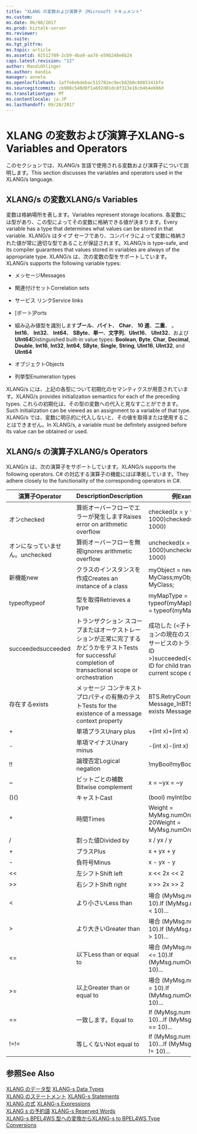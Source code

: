 ```yaml
---
title: "XLANG の変数および演算子 |Microsoft ドキュメント"
ms.custom: 
ms.date: 06/08/2017
ms.prod: biztalk-server
ms.reviewer: 
ms.suite: 
ms.tgt_pltfrm: 
ms.topic: article
ms.assetid: 02512789-2cb9-4ba9-aa78-e59b248e6b24
caps.latest.revision: "12"
author: MandiOhlinger
ms.author: mandia
manager: anneta
ms.openlocfilehash: 1affe6ebdebac515782ec9ecb82b0c6085341bfe
ms.sourcegitcommit: cb908c540d8f1a692d01dc8f313e16cb4b4e696d
ms.translationtype: MT
ms.contentlocale: ja-JP
ms.lasthandoff: 09/20/2017
---
```

# <a name="xlang-s-variables-and-operators"></a><span data-ttu-id="92c32-102">XLANG の変数および演算子</span><span class="sxs-lookup"><span data-stu-id="92c32-102">XLANG-s Variables and Operators</span></span>
<span data-ttu-id="92c32-103">このセクションでは、XLANG/s 言語で使用される変数および演算子について説明します。</span><span class="sxs-lookup"><span data-stu-id="92c32-103">This section discusses the variables and operators used in the XLANG/s language.</span></span>  
  
## <a name="xlangs-variables"></a><span data-ttu-id="92c32-104">XLANG/s の変数</span><span class="sxs-lookup"><span data-stu-id="92c32-104">XLANG/s Variables</span></span>  
 <span data-ttu-id="92c32-105">変数は格納場所を表します。</span><span class="sxs-lookup"><span data-stu-id="92c32-105">Variables represent storage locations.</span></span> <span data-ttu-id="92c32-106">各変数には型があり、この型によってその変数に格納できる値が決まります。</span><span class="sxs-lookup"><span data-stu-id="92c32-106">Every variable has a type that determines what values can be stored in that variable.</span></span> <span data-ttu-id="92c32-107">XLANG/s はタイプ セーフであり、コンパイラによって変数に格納された値が常に適切な型であることが保証されます。</span><span class="sxs-lookup"><span data-stu-id="92c32-107">XLANG/s is type-safe, and its compiler guarantees that values stored in variables are always of the appropriate type.</span></span> <span data-ttu-id="92c32-108">XLANG/s は、次の変数の型をサポートしています。</span><span class="sxs-lookup"><span data-stu-id="92c32-108">XLANG/s supports the following variable types:</span></span>  
  
-   <span data-ttu-id="92c32-109">メッセージ</span><span class="sxs-lookup"><span data-stu-id="92c32-109">Messages</span></span>  
  
-   <span data-ttu-id="92c32-110">関連付けセット</span><span class="sxs-lookup"><span data-stu-id="92c32-110">Correlation sets</span></span>  
  
-   <span data-ttu-id="92c32-111">サービス リンク</span><span class="sxs-lookup"><span data-stu-id="92c32-111">Service links</span></span>  
  
-   <span data-ttu-id="92c32-112">[ポート]</span><span class="sxs-lookup"><span data-stu-id="92c32-112">Ports</span></span>  
  
-   <span data-ttu-id="92c32-113">組み込み値型を識別します**ブール**、**バイト**、 **Char**、 **10 進**、**二重**、 。**Int16**、 **Int32**、 **Int64**、 **SByte**、**単一**、**文字列**、**UInt16**、 **UInt32**、および**UInt64**</span><span class="sxs-lookup"><span data-stu-id="92c32-113">Distinguished built-in value types: **Boolean**, **Byte**, **Char**, **Decimal**, **Double**, **Int16**, **Int32**, **Int64**, **SByte**, **Single**, **String**, **UInt16**, **UInt32**, and **UInt64**</span></span>  
  
-   <span data-ttu-id="92c32-114">オブジェクト</span><span class="sxs-lookup"><span data-stu-id="92c32-114">Objects</span></span>  
  
-   <span data-ttu-id="92c32-115">列挙型</span><span class="sxs-lookup"><span data-stu-id="92c32-115">Enumeration types</span></span>  
  
 <span data-ttu-id="92c32-116">XLANG/s には、上記の各型について初期化のセマンティクスが用意されています。</span><span class="sxs-lookup"><span data-stu-id="92c32-116">XLANG/s provides initialization semantics for each of the preceding types.</span></span> <span data-ttu-id="92c32-117">これらの初期化は、その型の変数への代入と見なすことができます。</span><span class="sxs-lookup"><span data-stu-id="92c32-117">Such initialization can be viewed as an assignment to a variable of that type.</span></span> <span data-ttu-id="92c32-118">XLANG/s では、変数に明示的に代入しないと、その値を取得または使用することはできません。</span><span class="sxs-lookup"><span data-stu-id="92c32-118">In XLANG/s, a variable must be definitely assigned before its value can be obtained or used.</span></span>  
  
## <a name="xlangs-operators"></a><span data-ttu-id="92c32-119">XLANG/s の演算子</span><span class="sxs-lookup"><span data-stu-id="92c32-119">XLANG/s Operators</span></span>  
 <span data-ttu-id="92c32-120">XLANG/s は、次の演算子をサポートしています。</span><span class="sxs-lookup"><span data-stu-id="92c32-120">XLANG/s supports the following operators.</span></span> <span data-ttu-id="92c32-121">C# の対応する演算子の機能にほぼ準拠しています。</span><span class="sxs-lookup"><span data-stu-id="92c32-121">They adhere closely to the functionality of the corresponding operators in C#.</span></span>  
  
|<span data-ttu-id="92c32-122">演算子</span><span class="sxs-lookup"><span data-stu-id="92c32-122">Operator</span></span>|<span data-ttu-id="92c32-123">Description</span><span class="sxs-lookup"><span data-stu-id="92c32-123">Description</span></span>|<span data-ttu-id="92c32-124">例</span><span class="sxs-lookup"><span data-stu-id="92c32-124">Example</span></span>|  
|--------------|-----------------|-------------|  
|<span data-ttu-id="92c32-125">オン</span><span class="sxs-lookup"><span data-stu-id="92c32-125">checked</span></span>|<span data-ttu-id="92c32-126">算術オーバーフローでエラーが発生します</span><span class="sxs-lookup"><span data-stu-id="92c32-126">Raises error on arithmetic overflow</span></span>|<span data-ttu-id="92c32-127">checked(x = y * 1000)</span><span class="sxs-lookup"><span data-stu-id="92c32-127">checked(x = y * 1000)</span></span>|  
|<span data-ttu-id="92c32-128">オンになっていません。</span><span class="sxs-lookup"><span data-stu-id="92c32-128">unchecked</span></span>|<span data-ttu-id="92c32-129">算術オーバーフローを無視</span><span class="sxs-lookup"><span data-stu-id="92c32-129">Ignores arithmetic overflow</span></span>|<span data-ttu-id="92c32-130">unchecked(x = y * 1000)</span><span class="sxs-lookup"><span data-stu-id="92c32-130">unchecked(x = y * 1000)</span></span>|  
|<span data-ttu-id="92c32-131">新機能</span><span class="sxs-lookup"><span data-stu-id="92c32-131">new</span></span>|<span data-ttu-id="92c32-132">クラスのインスタンスを作成</span><span class="sxs-lookup"><span data-stu-id="92c32-132">Creates an instance of a class</span></span>|<span data-ttu-id="92c32-133">myObject = new MyClass;</span><span class="sxs-lookup"><span data-stu-id="92c32-133">myObject = new MyClass;</span></span>|  
|<span data-ttu-id="92c32-134">typeof</span><span class="sxs-lookup"><span data-stu-id="92c32-134">typeof</span></span>|<span data-ttu-id="92c32-135">型を取得</span><span class="sxs-lookup"><span data-stu-id="92c32-135">Retrieves a type</span></span>|<span data-ttu-id="92c32-136">myMapType = typeof(myMap)</span><span class="sxs-lookup"><span data-stu-id="92c32-136">myMapType = typeof(myMap)</span></span>|  
|<span data-ttu-id="92c32-137">succeeded</span><span class="sxs-lookup"><span data-stu-id="92c32-137">succeeded</span></span>|<span data-ttu-id="92c32-138">トランザクション スコープまたはオーケストレーションが正常に完了するかどうかをテスト</span><span class="sxs-lookup"><span data-stu-id="92c32-138">Tests for successful completion of transactional scope or orchestration</span></span>|<span data-ttu-id="92c32-139">成功した (\<子トランザクションの現在のスコープまたはサービスのトランザクション ID >)</span><span class="sxs-lookup"><span data-stu-id="92c32-139">succeeded(\<transaction ID for child transaction of current scope or service>)</span></span>|  
|<span data-ttu-id="92c32-140">存在する</span><span class="sxs-lookup"><span data-stu-id="92c32-140">exists</span></span>|<span data-ttu-id="92c32-141">メッセージ コンテキスト プロパティの有無のテスト</span><span class="sxs-lookup"><span data-stu-id="92c32-141">Tests for the existence of a message context property</span></span>|<span data-ttu-id="92c32-142">BTS.RetryCount exists Message_In</span><span class="sxs-lookup"><span data-stu-id="92c32-142">BTS.RetryCount exists Message_In</span></span>|  
|+|<span data-ttu-id="92c32-143">単項プラス</span><span class="sxs-lookup"><span data-stu-id="92c32-143">Unary plus</span></span>|<span data-ttu-id="92c32-144">+(int x)</span><span class="sxs-lookup"><span data-stu-id="92c32-144">+(int x)</span></span>|  
|-|<span data-ttu-id="92c32-145">単項マイナス</span><span class="sxs-lookup"><span data-stu-id="92c32-145">Unary minus</span></span>|<span data-ttu-id="92c32-146">-(int x)</span><span class="sxs-lookup"><span data-stu-id="92c32-146">-(int x)</span></span>|  
|<span data-ttu-id="92c32-147">!</span><span class="sxs-lookup"><span data-stu-id="92c32-147">!</span></span>|<span data-ttu-id="92c32-148">論理否定</span><span class="sxs-lookup"><span data-stu-id="92c32-148">Logical negation</span></span>|<span data-ttu-id="92c32-149">!myBool</span><span class="sxs-lookup"><span data-stu-id="92c32-149">!myBool</span></span>|  
|~|<span data-ttu-id="92c32-150">ビットごとの補数</span><span class="sxs-lookup"><span data-stu-id="92c32-150">Bitwise complement</span></span>|<span data-ttu-id="92c32-151">x = ~y</span><span class="sxs-lookup"><span data-stu-id="92c32-151">x = ~y</span></span>|  
|<span data-ttu-id="92c32-152">()</span><span class="sxs-lookup"><span data-stu-id="92c32-152">()</span></span>|<span data-ttu-id="92c32-153">キャスト</span><span class="sxs-lookup"><span data-stu-id="92c32-153">Cast</span></span>|<span data-ttu-id="92c32-154">(bool) myInt</span><span class="sxs-lookup"><span data-stu-id="92c32-154">(bool) myInt</span></span>|  
|*|<span data-ttu-id="92c32-155">時間</span><span class="sxs-lookup"><span data-stu-id="92c32-155">Times</span></span>|<span data-ttu-id="92c32-156">Weight = MyMsg.numOrders * 20</span><span class="sxs-lookup"><span data-stu-id="92c32-156">Weight = MyMsg.numOrders * 20</span></span>|  
|/|<span data-ttu-id="92c32-157">割った値</span><span class="sxs-lookup"><span data-stu-id="92c32-157">Divided by</span></span>|<span data-ttu-id="92c32-158">x / y</span><span class="sxs-lookup"><span data-stu-id="92c32-158">x / y</span></span>|  
|+|<span data-ttu-id="92c32-159">プラス</span><span class="sxs-lookup"><span data-stu-id="92c32-159">Plus</span></span>|<span data-ttu-id="92c32-160">x + y</span><span class="sxs-lookup"><span data-stu-id="92c32-160">x + y</span></span>|  
|-|<span data-ttu-id="92c32-161">負符号</span><span class="sxs-lookup"><span data-stu-id="92c32-161">Minus</span></span>|<span data-ttu-id="92c32-162">x - y</span><span class="sxs-lookup"><span data-stu-id="92c32-162">x - y</span></span>|  
|<<|<span data-ttu-id="92c32-163">左シフト</span><span class="sxs-lookup"><span data-stu-id="92c32-163">Shift left</span></span>|<span data-ttu-id="92c32-164">x <\< 2</span><span class="sxs-lookup"><span data-stu-id="92c32-164">x <\< 2</span></span>|  
|>>|<span data-ttu-id="92c32-165">右シフト</span><span class="sxs-lookup"><span data-stu-id="92c32-165">Shift right</span></span>|<span data-ttu-id="92c32-166">x >> 2</span><span class="sxs-lookup"><span data-stu-id="92c32-166">x >> 2</span></span>|  
|<|<span data-ttu-id="92c32-167">より小さい</span><span class="sxs-lookup"><span data-stu-id="92c32-167">Less than</span></span>|<span data-ttu-id="92c32-168">場合 (MyMsg.numOrders \< 10).</span><span class="sxs-lookup"><span data-stu-id="92c32-168">If (MyMsg.numOrders \< 10)...</span></span>|  
|>|<span data-ttu-id="92c32-169">より大きい</span><span class="sxs-lookup"><span data-stu-id="92c32-169">Greater than</span></span>|<span data-ttu-id="92c32-170">場合 (MyMsg.numOrders > 10).</span><span class="sxs-lookup"><span data-stu-id="92c32-170">If (MyMsg.numOrders > 10)...</span></span>|  
|<=|<span data-ttu-id="92c32-171">以下</span><span class="sxs-lookup"><span data-stu-id="92c32-171">Less than or equal to</span></span>|<span data-ttu-id="92c32-172">場合 (MyMsg.numOrders \<= 10).</span><span class="sxs-lookup"><span data-stu-id="92c32-172">If (MyMsg.numOrders \<= 10)...</span></span>|  
|>=|<span data-ttu-id="92c32-173">以上</span><span class="sxs-lookup"><span data-stu-id="92c32-173">Greater than or equal to</span></span>|<span data-ttu-id="92c32-174">場合 (MyMsg.numOrders > = 10).</span><span class="sxs-lookup"><span data-stu-id="92c32-174">If (MyMsg.numOrders >= 10)...</span></span>|  
|==|<span data-ttu-id="92c32-175">一致します。</span><span class="sxs-lookup"><span data-stu-id="92c32-175">Equal to</span></span>|<span data-ttu-id="92c32-176">If (MyMsg.numOrders == 10)...</span><span class="sxs-lookup"><span data-stu-id="92c32-176">If (MyMsg.numOrders == 10)...</span></span>|  
|<span data-ttu-id="92c32-177">!=</span><span class="sxs-lookup"><span data-stu-id="92c32-177">!=</span></span>|<span data-ttu-id="92c32-178">等しくない</span><span class="sxs-lookup"><span data-stu-id="92c32-178">Not equal to</span></span>|<span data-ttu-id="92c32-179">If (MyMsg.numOrders != 10)...</span><span class="sxs-lookup"><span data-stu-id="92c32-179">If (MyMsg.numOrders != 10)...</span></span>|  
  
## <a name="see-also"></a><span data-ttu-id="92c32-180">参照</span><span class="sxs-lookup"><span data-stu-id="92c32-180">See Also</span></span>  
 <span data-ttu-id="92c32-181">[XLANG のデータ型](../core/xlang-s-data-types.md) </span><span class="sxs-lookup"><span data-stu-id="92c32-181">[XLANG-s Data Types](../core/xlang-s-data-types.md) </span></span>  
 <span data-ttu-id="92c32-182">[XLANG のステートメント](../core/xlang-s-statements.md) </span><span class="sxs-lookup"><span data-stu-id="92c32-182">[XLANG-s Statements](../core/xlang-s-statements.md) </span></span>  
 <span data-ttu-id="92c32-183">[XLANG の式](../core/xlang-s-expressions.md) </span><span class="sxs-lookup"><span data-stu-id="92c32-183">[XLANG-s Expressions](../core/xlang-s-expressions.md) </span></span>  
 <span data-ttu-id="92c32-184">[XLANG s の予約語](../core/xlang-s-reserved-words.md) </span><span class="sxs-lookup"><span data-stu-id="92c32-184">[XLANG-s Reserved Words](../core/xlang-s-reserved-words.md) </span></span>  
 [<span data-ttu-id="92c32-185">XLANG-s BPEL4WS 型への変換から</span><span class="sxs-lookup"><span data-stu-id="92c32-185">XLANG-s to BPEL4WS Type Conversions</span></span>](../core/xlang-s-to-bpel4ws-type-conversions.md)